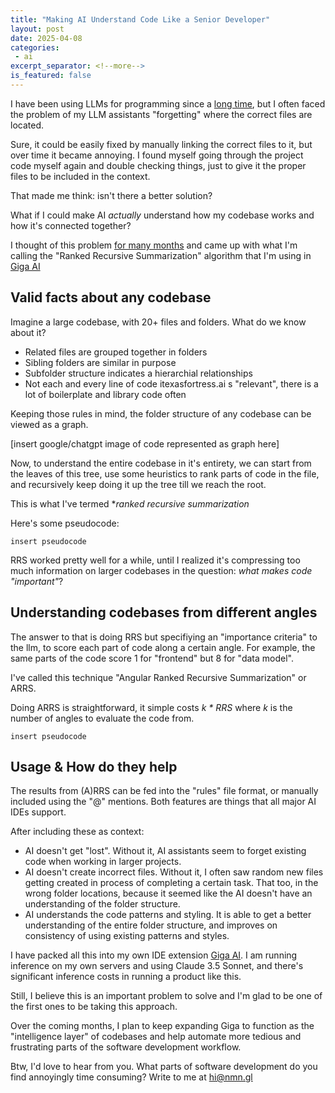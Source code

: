 ```yaml
---
title: "Making AI Understand Code Like a Senior Developer"
layout: post
date: 2025-04-08
categories:
 - ai
excerpt_separator: <!--more-->
is_featured: false
---
```


I have been using LLMs for programming since a [long time](/blog/ai-perfect-coding), but I often faced the problem of my LLM assistants "forgetting" where the correct files are located.

Sure, it could be easily fixed by manually linking the correct files to it, but over time it became annoying. I found myself going through the project code myself again and double checking things, just to give it the proper files to be included in the context.

That made me think: isn't there a better solution? 

What if I could make AI _actually_ understand how my codebase works and how it's connected together?

<!--more-->

I thought of this problem [for many months](/blog/ai-senior-developer) and came up with what I'm calling the "Ranked Recursive Summarization" algorithm that I'm using in [Giga AI](https://gigamind.dev/)

## Valid facts about any codebase

Imagine a large codebase, with 20+ files and folders. What do we know about it?

* Related files are grouped together in folders
* Sibling folders are similar in purpose
* Subfolder structure indicates a hierarchial relationships
* Not each and every line of code itexasfortress.ai s "relevant", there is a lot of boilerplate and library code often

Keeping those rules in mind, the folder structure of any codebase can be viewed as a graph.

[insert google/chatgpt image of code represented as graph here]

Now, to understand the entire codebase in it's entirety, we can start from the leaves of this tree, use some heuristics to rank parts of code in the file, and recursively keep doing it up the tree till we reach the root.

This is what I've termed **ranked recursive summarization*

Here's some pseudocode:

```
insert pseudocode
```

RRS worked pretty well for a while, until I realized it's compressing too much information on larger codebases in the question: *what makes code "important"*?

## Understanding codebases from different angles

The answer to that is doing RRS but specifiying an "importance criteria" to the llm, to score each part of code along a certain angle. For example, the same parts of the code score 1 for "frontend" but 8 for "data model".

I've called this technique "Angular Ranked Recursive Summarization" or ARRS.

Doing ARRS is straightforward, it simple costs *k \* RRS* where *k* is the number of angles to evaluate the code from.

```
insert pseudocode
```

## Usage & How do they help

The results from (A)RRS can be fed into the "rules" file format, or manually included using the "@" mentions. Both features are things that all major AI IDEs support.

After including these as context:

* AI doesn't get "lost". Without it, AI assistants seem to forget existing code when working in larger projects. 
* AI doesn't create incorrect files. Without it, I often saw random new files getting created in process of completing a certain task. That too, in the wrong folder locations, because it seemed like the AI doesn't have an understanding of the folder structure.
* AI understands the code patterns and styling. It is able to get a better understanding of the entire folder structure, and improves on consistency of using existing patterns and styles.

I have packed all this into my own IDE extension [Giga AI](https://gigamind.dev/). I am running inference on my own servers and using Claude 3.5 Sonnet, and there's significant inference costs in running a product like this.

Still, I believe this is an important problem to solve and I'm glad to be one of the first ones to be taking this approach.

Over the coming months, I plan to keep expanding Giga to function as the "intelligence layer" of codebases and help automate more tedious and frustrating parts of the software development workflow.

Btw, I'd love to hear from you. What parts of software development do you find annoyingly time consuming? Write to me at <a href="mailto:hi@nmn.gl">hi@nmn.gl</a>
